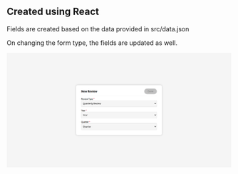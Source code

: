 ## Created using React
Fields are created based on the data provided in src/data.json

On changing the form type, the fields are updated as well.

<img src="react-forms.png"/>
